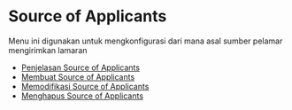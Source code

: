 # Source of Applicants

Menu ini digunakan untuk mengkonfigurasi dari mana asal sumber pelamar mengirimkan lamaran  

- [Penjelasan Source of Applicants](./source-applicants/penjelasan.md)
- [Membuat Source of Applicants](./source-applicants/membuat.md)
- [Memodifikasi Source of Applicants](./source-applicants/memodifikasi.md)
- [Menghapus Source of Applicants](./source-applicants/menghapus.md)
